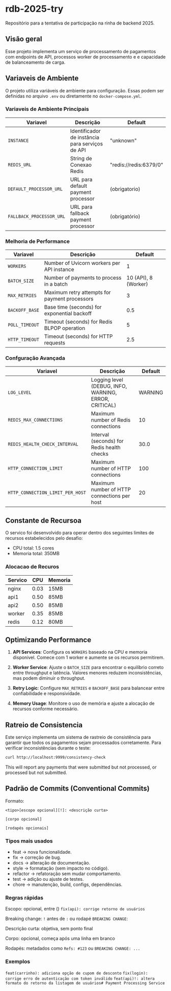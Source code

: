 # rdb-2025-try

Repositório para a tentativa de participação na rinha de backend 2025.

## Visão geral
Esse projeto implementa um serviço de processamento de pagamentos com endpoints de API, processos worker de processamento e  e capacidade de balanceamento de carga.

## Variaveis de Ambiente

O projeto utiliza variáveis de ambiente para configuração. Essas podem ser definidas no arquivo `.env` ou diretamente no `docker-compose.yml`.

### Variaveis de Ambiente Principais

| Variavel | Descrição | Default |
|----------|-------------|---------|
| `INSTANCE` | Identificador de instância para serviços de API | "unknown" |
| `REDIS_URL` | String de Conexao Redis | "redis://redis:6379/0" |
| `DEFAULT_PROCESSOR_URL` | URL para default payment processor | (obrigatorio) |
| `FALLBACK_PROCESSOR_URL` | URL para fallback payment processor | (obrigatório) |

### Melhoria de Performance

| Variavel | Descrição | Default |
|----------|-------------|---------|
| `WORKERS` | Number of Uvicorn workers per API instance | 1 |
| `BATCH_SIZE` | Number of payments to process in a batch | 10 (API), 8 (Worker) |
| `MAX_RETRIES` | Maximum retry attempts for payment processors | 3 |
| `BACKOFF_BASE` | Base time (seconds) for exponential backoff | 0.5 |
| `POLL_TIMEOUT` | Timeout (seconds) for Redis BLPOP operation | 5 |
| `HTTP_TIMEOUT` | Timeout (seconds) for HTTP requests | 2.5 |

### Confguração Avançada

| Variavel | Descrição | Default |
|----------|-------------|---------|
| `LOG_LEVEL` | Logging level (DEBUG, INFO, WARNING, ERROR, CRITICAL) | WARNING |
| `REDIS_MAX_CONNECTIONS` | Maximum number of Redis connections | 10 |
| `REDIS_HEALTH_CHECK_INTERVAL` | Interval (seconds) for Redis health checks | 30.0 |
| `HTTP_CONNECTION_LIMIT` | Maximum number of HTTP connections | 100 |
| `HTTP_CONNECTION_LIMIT_PER_HOST` | Maximum number of HTTP connections per host | 20 |

## Constante de Recursoa

O servico foi desenvolvido para operar dentro dos seguintes limites de recursos estabelecidos pelo desafio:
- CPU total: 1.5 cores
- Memoria total: 350MB

### Alocacao de Recuros

| Servico | CPU | Memoria |
|---------|-----|--------|
| nginx | 0.03 | 15MB |
| api1 | 0.50 | 85MB |
| api2 | 0.50 | 85MB |
| worker | 0.35 | 85MB |
| redis | 0.12 | 80MB |

## Optimizando Performance

1. **API Services**: Configura os `WORKERS` baseado na CPU e memoria disponivel. Comece com 1 worker e aumente se os recursos permitirem.

2. **Worker Service**: Ajuste o `BATCH_SIZE` para encontrar o equilíbrio correto entre throughput e latência. Valores menores reduzem inconsistências, mas podem diminuir o throughput.

3. **Retry Logic**: Configure `MAX_RETRIES` e `BACKOFF_BASE`  para balancear entre confiabilidade e responsividade.

4. **Memory Usage**: Monitore o uso de memória e ajuste a alocação de recursos conforme necessário.

## Ratreio de Consistencia

Este serviço implementa um sistema de rastreio de consistência para garantir que todos os pagamentos sejam processados corretamente. Para verificar inconsistências durante o teste:

```bash
curl http://localhost:9999/consistency-check
```

This will report any payments that were submitted but not processed, or processed but not submitted.


## Padrão de Commits (Conventional Commits)
Formato:

```
<tipo>[escopo opcional][!]: <descrição curta>

[corpo opcional]
 
[rodapés opcionais]
```

### Tipos mais usados

- feat → nova funcionalidade.
- fix → correção de bug.
- docs → alteração de documentação.
- style → formatação (sem impacto no código).
- refactor → refatoração sem mudar comportamento.
- test → adição ou ajuste de testes.
- chore → manutenção, build, configs, dependências.

### Regras rápidas

Escopo: opcional, entre ()
```fix(api): corrige retorno de usuários```

Breaking change: ```!``` antes de ```:``` ou rodapé ```BREAKING CHANGE```:

Descrição curta: objetiva, sem ponto final

Corpo: opcional, começa após uma linha em branco

Rodapés: metadados como ```Refs: #123``` ou ```BREAKING CHANGE: ...```

### Exemplos

```feat(carrinho): adiciona opção de cupom de desconto```
```fix(login): corrige erro de autenticação com token inválido```
```feat(api)!: altera formato do retorno da listagem de usuários# Payment Processing Service```